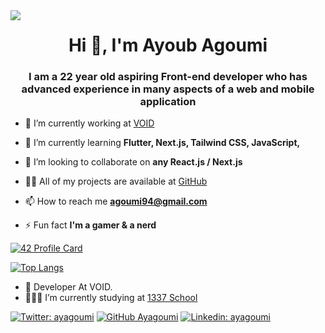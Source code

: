 <img src="https://komarev.com/ghpvc/?username=aitelkob&color=blue" align="left">
<h1 align="center">Hi 👋, I'm Ayoub Agoumi</h1>
<h3 align="center">I am a 22 year old aspiring Front-end developer who has advanced experience in many aspects of a web and mobile application</h3>

- 🔭 I’m currently working at [VOID](https://void.fr/)

- 🌱 I’m currently learning **Flutter, Next.js, Tailwind CSS, JavaScript,**

- 👯 I’m looking to collaborate on **any React.js / Next.js**

- 👨‍💻 All of my projects are available at [GitHub](https://github.com/ayagoumi)

- 📫 How to reach me **[agoumi94@gmail.com](agoumi94@gmail.com)**

- ⚡ Fun fact **I'm a gamer & a nerd**

<!-- <h3 align="left">Languages and Tools:</h3>
<p align="center">
<p>
  <img alt="C" src="https://img.shields.io/badge/C-brightgreen?style=flat-square&logo=C&logoColor=white" />
  <img alt="git" src="https://img.shields.io/badge/-Git-F05032?style=flat-square&logo=git&logoColor=white" />
  <img alt="npm" src="https://img.shields.io/badge/-NPM-CB3837?style=flat-square&logo=npm&logoColor=white" />
  <img alt="html5" src="https://img.shields.io/badge/-HTML5-E34F26?style=flat-square&logo=html5&logoColor=white" />
  <img alt="css3" src="https://img.shields.io/badge/css-yellow?style=flat-square&logo=css3&logoColor=white" />
  <img alt="Prettier" src="https://img.shields.io/badge/-Prettier-F7B93E?style=flat-square&logo=prettier&logoColor=white" />
</p>
</p> -->
<!-- <p align="center">
  <a href="https://getbootstrap.com" target="_blank">
    <img
      src="https://raw.githubusercontent.com/devicons/devicon/master/icons/bootstrap/bootstrap-plain-wordmark.svg"
      alt="bootstrap"
      width="40"
      height="40"
    />
  </a>
  <span> </span>
  <a href="https://www.w3schools.com/css/" target="_blank">
    <img
      src="https://raw.githubusercontent.com/devicons/devicon/master/icons/css3/css3-original-wordmark.svg"
      alt="css3"
      width="40"
      height="40"
    />
  </a>
  <span> </span>
  <a href="https://dart.dev" target="_blank">
    <img
      src="https://www.vectorlogo.zone/logos/dartlang/dartlang-icon.svg"
      alt="dart"
      width="40"
      height="40"
    />
  </a>
  <span> </span>
  <a href="https://www.electronjs.org" target="_blank">
    <img
      src="https://raw.githubusercontent.com/devicons/devicon/master/icons/electron/electron-original.svg"
      alt="electron"
      width="40"
      height="40"
    />
  </a>
  <span> </span>
  <a href="https://expressjs.com" target="_blank">
    <img
      src="https://raw.githubusercontent.com/devicons/devicon/master/icons/express/express-original-wordmark.svg"
      alt="express"
      width="40"
      height="40"
    />
  </a>
  <span> </span>
  <a href="https://www.figma.com/" target="_blank">
    <img
      src="https://www.vectorlogo.zone/logos/figma/figma-icon.svg"
      alt="figma"
      width="40"
      height="40"
    />
  </a>
  <span> </span>
  <a href="https://firebase.google.com/" target="_blank">
    <img
      src="https://www.vectorlogo.zone/logos/firebase/firebase-icon.svg"
      alt="firebase"
      width="40"
      height="40"
    />
  </a>
  <span> </span>
  <a href="https://flutter.dev" target="_blank">
    <img
      src="https://www.vectorlogo.zone/logos/flutterio/flutterio-icon.svg"
      alt="flutter"
      width="40"
      height="40"
    />
  </a>
  <span> </span>
  <a href="https://git-scm.com/" target="_blank">
    <img
      src="https://www.vectorlogo.zone/logos/git-scm/git-scm-icon.svg"
      alt="git"
      width="40"
      height="40"
    />
  </a>
  <span> </span>
  <a href="https://www.w3.org/html/" target="_blank">
    <img
      src="https://raw.githubusercontent.com/devicons/devicon/master/icons/html5/html5-original-wordmark.svg"
      alt="html5"
      width="40"
      height="40"
    />
  </a>
  <span> </span>
  <a href="https://www.adobe.com/in/products/illustrator.html" target="_blank">
    <img
      src="https://www.vectorlogo.zone/logos/adobe_illustrator/adobe_illustrator-icon.svg"
      alt="illustrator"
      width="40"
      height="40"
    />
  </a>
  <span> </span>
  <a href="https://developer.mozilla.org/en-US/docs/Web/JavaScript"
    target="_blank">
    <img
      src="https://raw.githubusercontent.com/devicons/devicon/master/icons/javascript/javascript-original.svg"
      alt="javascript"
      width="40"
      height="40"
    />
  </a>
  <span> </span>
  <a href="https://www.linux.org/" target="_blank">
    <img
      src="https://raw.githubusercontent.com/devicons/devicon/master/icons/linux/linux-original.svg"
      alt="linux"
      width="40"
      height="40"
    />
  </a>
  <span> </span>
  <a href="https://www.mongodb.com/" target="_blank">
    <img
      src="https://raw.githubusercontent.com/devicons/devicon/master/icons/mongodb/mongodb-original-wordmark.svg"
      alt="mongodb"
      width="40"
      height="40"
    />
  </a>
  <span> </span>
  <a href="https://nodejs.org" target="_blank">
    <img
      src="https://raw.githubusercontent.com/devicons/devicon/master/icons/nodejs/nodejs-original-wordmark.svg"
      alt="nodejs"
      width="40"
      height="40"
    />
  </a>
  <span> </span>
  <a href="https://www.photoshop.com/en" target="_blank">
    <img
      src="https://raw.githubusercontent.com/devicons/devicon/master/icons/photoshop/photoshop-line.svg"
      alt="photoshop"
      width="40"
      height="40"
    />
  </a>
  <span> </span>
  <a href="https://postman.com" target="_blank">
    <img
      src="https://www.vectorlogo.zone/logos/getpostman/getpostman-icon.svg"
      alt="postman"
      width="40"
      height="40"
    />
  </a>
  <span> </span>
  <a href="https://reactjs.org/" target="_blank">
    <img
      src="https://raw.githubusercontent.com/devicons/devicon/master/icons/react/react-original-wordmark.svg"
      alt="react"
      width="40"
      height="40"
    />
  </a>
  <span> </span>
  <a href="https://sass-lang.com" target="_blank">
    <img
      src="https://raw.githubusercontent.com/devicons/devicon/master/icons/sass/sass-original.svg"
      alt="sass"
      width="40"
      height="40"
    />
  </a>
  <span> </span>
  <a href="https://tailwindcss.com/" target="_blank">
    <img
      src="https://www.vectorlogo.zone/logos/tailwindcss/tailwindcss-icon.svg"
      alt="tailwind"
      width="40"
      height="40"
    />
  </a>
  <span> </span>
  <a href="https://www.adobe.com/products/xd.html" target="_blank">
    <img
      src="https://cdn.worldvectorlogo.com/logos/adobe-xd.svg"
      alt="xd"
      width="40"
      height="40"
    />
  </a>
  <span> </span>
  <a href="https://acquia.com" target="_blank">
    <img
      src="https://www.vectorlogo.zone/logos/acquia/acquia-icon.svg"
      alt="bootstrap"
      width="40"
      height="40"
    />
  </a>
  <span> </span>
  <a href="https://rapidapi.com" target="_blank">
    <img
      src="https://www.vectorlogo.zone/logos/rapidapi/rapidapi-icon.svg"
      alt="bootstrap"
      width="40"
      height="40"
    />
  </a>
  <span> </span>
  <a href="https://stackoverflow.com" target="_blank">
    <img
      src="https://www.vectorlogo.zone/logos/stackoverflow/stackoverflow-tile.svg"
      alt="bootstrap"
      width="40"
      height="40"
    />
  </a>
  <span> </span>
  <a href="https://stackexchange.com" target="_blank">
    <img
      src="https://www.vectorlogo.zone/logos/stackexchange/stackexchange-icon.svg"
      alt="bootstrap"
      width="40"
      height="40"
    />
  </a>
  <span> </span>
  <a href="https://canva.com" target="_blank">
    <img
      src="https://www.vectorlogo.zone/logos/canva/canva-icon.svg"
      alt="bootstrap"
      width="40"
      height="40"
    />
  </a>
  <span> </span>
  <a href="https://mongodb.com" target="_blank">
    <img
      src="https://www.vectorlogo.zone/logos/mongodb/mongodb-ar21.svg"
      alt="bootstrap"
      width="40"
      height="40"
    />
  </a>
</p> -->

[![42 Profile Card](https://1337-readme.vercel.app/api/profile?cursus=42&dark=true&login=ayagoumi)](https://github.com/Ayagoumi)

<!-- [![Ayagoumi's github stats](https://github-readme-stats.vercel.app/api?username=Ayagoumi&theme=merko)](https://github.com/Ayagoumi) -->

<!-- [![Ayagoumi's stats](https://github-readme-streak-stats.herokuapp.com/?user=ayagoumi&theme=merko)](https://github.com/Ayagoumi) -->

<!-- [![Top Langs](https://github-readme-stats.vercel.app/api/top-langs/?username=Ayagoumi&layout=demo&theme=merko)](https://github.com/Ayagoumi) -->
[![Top Langs](https://github-readme-stats.vercel.app/api/top-langs/?username=Ayagoumi&layout=compact&theme=merko)](https://github.com/Ayagoumi/github-readme-stats)

<!-- [![stats](https://github-profile-trophy.vercel.app/?username=ayagoumi)](https://github.com/ryo-ma/github-profile-trophy) -->

- 🔭 Developer At VOID.
- 👨🏽‍💻 I’m currently studying at  [1337 School](https://1337.ma)

[![Twitter: ayagoumi](https://img.shields.io/twitter/follow/AyoubAgoumi?style=social)](https://twitter.com/AyoubAgoumi)
[![GitHub Ayagoumi](https://img.shields.io/github/followers/Ayagoumi?style=social)](https://github.com/Ayagoumi)
[![Linkedin: ayagoumi](https://img.shields.io/badge/-Ayagoumi-blue?style=flat-square&logo=Linkedin&logoColor=white&link=https://www.linkedin.com/in/agoumi-ayoub-07998418a/)](https://www.linkedin.com/in/agoumi-ayoub-07998418a/)


